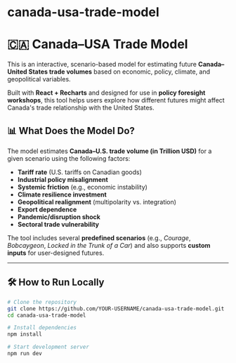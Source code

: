 # canada-usa-trade-model
# 🇨🇦 Canada–USA Trade Model

This is an interactive, scenario-based model for estimating future **Canada–United States trade volumes** based on economic, policy, climate, and geopolitical variables.

Built with **React + Recharts** and designed for use in **policy foresight workshops**, this tool helps users explore how different futures might affect Canada's trade relationship with the United States.

## 📊 What Does the Model Do?

The model estimates **Canada–U.S. trade volume (in Trillion USD)** for a given scenario using the following factors:

- **Tariff rate** (U.S. tariffs on Canadian goods)
- **Industrial policy misalignment**
- **Systemic friction** (e.g., economic instability)
- **Climate resilience investment**
- **Geopolitical realignment** (multipolarity vs. integration)
- **Export dependence**
- **Pandemic/disruption shock**
- **Sectoral trade vulnerability**

The tool includes several **predefined scenarios** (e.g., *Courage*, *Bobcaygeon*, *Locked in the Trunk of a Car*) and also supports **custom inputs** for user-designed futures.

---


## 🛠 How to Run Locally

```bash
# Clone the repository
git clone https://github.com/YOUR-USERNAME/canada-usa-trade-model.git
cd canada-usa-trade-model

# Install dependencies
npm install

# Start development server
npm run dev
